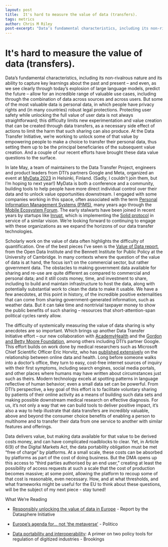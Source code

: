 ```yaml
---
layout: post
title:  It's hard to measure the value of data (transfers).
tags: metrics
author: Chris M Riley
post-excerpt: "Data’s fundamental characteristics, including its non-rivalrous nature and its ability to capture key learnings about the past and present – and even, as we see clearly through today’s explosion of large language models, predict the future – allow for an incredible range of valuable use cases, including through the combination of data across sources and across users. But some of the most valuable data is personal data, in which people have privacy rights and (in many countries) robust legal protections. "
---
```

# It's hard to measure the value of data (transfers).


Data’s fundamental characteristics, including its non-rivalrous nature and its ability to capture key learnings about the past and present – and even, as we see clearly through today’s explosion of large language models, predict the future – allow for an incredible range of valuable use cases, including through the combination of data across sources and across users. But some of the most valuable data is personal data, in which people have privacy rights and (in many countries) robust legal protections. Protecting user safety while unlocking the full value of user data is not always straightforward; this difficulty limits new experimentation and value creation that can be created through data transfers, as a necessary side effect of actions to limit the harm that such sharing can also produce. At the Data Transfer Initiative, we’re working to unlock some of that value by empowering people to make a choice to transfer their personal data, thus setting them up to be the principal beneficiaries of the subsequent value creation. And a couple of our recent efforts have brought these data value questions to the surface.


In late May, a team of maintainers to the Data Transfer Project, engineers and product leaders from DTI’s partners Google and Meta, organized an event at [MyData 2023](https://2023.mydata.org/) in Helsinki, Finland. (Sadly, I couldn’t join them, but I’m hoping to next year!) MyData is both a conference and a community, building tools to help people have more direct individual control over their data and to unlock value opportunities downstream. I engaged with some companies working in this space, often associated with the term [Personal Information Management Systems (PIMS)](https://edps.europa.eu/data-protection/our-work/subjects/personal-information-management-system_en), many years ago through the [Mobile Ecosystem Forum](https://mobileecosystemforum.com/). The early stalwarts have been joined in recent years by startups like [Inrupt](https://www.inrupt.com/), which is implementing the [Solid protocol](https://solidproject.org/) in service of a similar vision. We’re looking forward to continuing to engage with these organizations as we expand the horizons of our data transfer technologies.


Scholarly work on the value of data often highlights the difficulty of quantification. One of the best pieces I’ve seen is the [Value of Data report](https://theodi.org/article/the-value-of-data/), from the Open Data Institute and the Bennett Institute for Public Policy at the University of Cambridge. In many contexts where the question of the value of data is at hand, the focus isn’t on the commercial sector, but rather government data. The obstacles to making government data available for sharing and re-use are quite different as compared to commercial and personal data; and it still costs money, time, and investment to share, including to build and maintain infrastructure to host the data, along with potentially substantial work to clean the data to make it usable. We have a few anecdotes, at this point in history, of the incredible positive externalities that can come from sharing government-generated information, such as weather data. But it can take time and nontrivial taxpayer money to show the public benefits of such sharing – resources that short-attention-span political cycles rarely allow.


The difficulty of systemically measuring the value of data sharing is why anecdotes are so important. Which brings up another Data Transfer Initiative effort – our new collaboration with [AcademyHealth](https://academyhealth.org/) and the [Gordon and Betty Moore Foundation](https://www.moore.org/), among others including DTI’s partner Google. This effort builds on work done by medical researchers such as Microsoft Chief Scientific Officer Eric Horvitz, who has [published extensively](http://erichorvitz.com/online_behavioral_data_health.htm) on the relationship between online data and health. Long before someone walks into a doctor’s office, they turn to easy, cost-free internet sources of inquiry with their first symptoms, including search engines, social media portals, and other places where humans may have written about circumstances just such as theirs. Modern technology excels at spotting patterns in language reflective of human behavior; even a small data set can be powerful. From DTI’s perspective, a key goal of this effort is to facilitate voluntary sharing by patients of their online activity as a means of building such data sets and making possible downstream medical research on effective diagnosis. For us, it’s not only a way that we can build tools to deliver positive impact, it’s also a way to help illustrate that data transfers are incredibly valuable, above and beyond the consumer choice benefits of enabling a person to multihome and to transfer their data from one service to another with similar features and offerings.


Data delivers value, but making data available for that value to be derived costs money, and can have complicated roadblocks to clear. Yet, in Article 6(9) of the Digital Markets Act, the data portability obligation must be met “free of charge” by platforms. At a small scale, these costs can be absorbed by platforms as part of the cost of doing business. But the DMA opens up this access to “third parties authorised by an end user,” creating at least the possibility of access requests at such a scale that the cost of production becomes massive; at some point, allowing the platform to recoup some of that cost is reasonable, even necessary. How, and at what thresholds, and what frameworks might be useful for the EU to think about these questions, will be the subject of my next piece - stay tuned!


What We’re Reading

* [Responsibly unlocking the value of data in Europe](https://www.thedatasphere.org/datasphere-publish/responsibly-unlocking-the-value-of-data-in-europe/) - Report by the Datasphere Initiative 

* [Europe’s agenda for… not ‘the metaverse’](https://www.politico.com/newsletters/digital-future-daily/2023/07/11/europes-agenda-for-not-the-metaverse-00105730) - Politico 

* [Data portability and interoperability](https://www.brookings.edu/articles/data-portability-and-interoperability-a-primer-on-two-policy-tools-for-regulation-of-digitized-industries-2/): A primer on two policy tools for regulation of digitized industries - Brookings 


